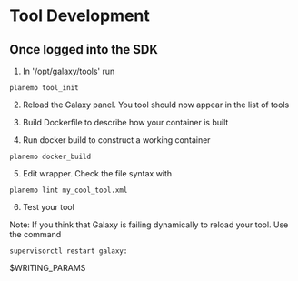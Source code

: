 
Tool Development
================

Once logged into the SDK
------------------------

1) In '/opt/galaxy/tools' run
```
planemo tool_init
```

2) Reload the Galaxy panel. You tool should now appear in the list of tools

3) Build Dockerfile to describe how your container is built

4) Run docker build to construct a working container
```
planemo docker_build
```

5) Edit wrapper. Check the file syntax with
```
planemo lint my_cool_tool.xml
```

6) Test your tool

Note: If you think that Galaxy is failing dynamically to reload your tool. Use
the command
```
supervisorctl restart galaxy:
```


$WRITING_PARAMS
